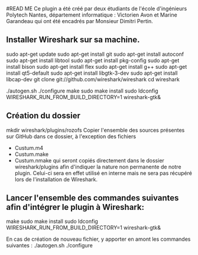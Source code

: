 ﻿#READ ME
Ce plugin a été créé par deux étudiants de l'école d'ingénieurs Polytech Nantes, département informatique : 
Victorien Avon et Marine Garandeau qui ont été encadrés par Monsieur Dimitri Pertin.

## Installer Wireshark sur sa machine.
sudo apt-get update
sudo apt-get install git
sudo apt-get install autoconf
sudo apt-get install libtool
sudo apt-get install pkg-config
sudo apt-get install bison
sudo apt-get install flex
sudo apt-get install g++
sudo apt-get install qt5-default
sudo apt-get install libgtk-3-dev
sudo apt-get install libcap-dev
git clone git://github.com/wireshark/wireshark
cd wireshark

./autogen.sh 
./configure 
make
sudo make install
sudo ldconfig
WIRESHARK_RUN_FROM_BUILD_DIRECTORY=1
wireshark-gtk&


## Création du dossier
mkdir wireshark/plugins/rozofs
Copier l'ensemble des sources présentes sur GitHub dans ce dossier, à l'exception des fichiers 
- Custum.m4
- Custum.make
- Custum.nmake
qui seront copiés directement dans le dossier wireshark/plugins afin d'indiquer la nature non permanente de notre plugin. Celui-ci sera en effet utilisé en interne
mais ne sera pas récupéré lors de l'installation de Wireshark.

## Lancer l'ensemble des commandes suivantes afin d'intégrer le plugin à Wireshark: 
make
sudo make install
sudo ldconfig
WIRESHARK_RUN_FROM_BUILD_DIRECTORY=1
wireshark-gtk&

En cas de création de nouveau fichier, y apporter en amont les commandes suivantes :
./autogen.sh 
./configure





